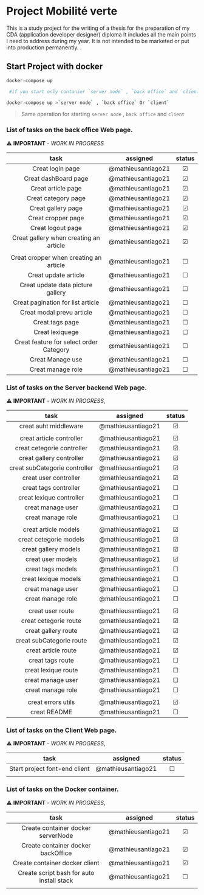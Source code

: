 # Project Mobilité verte 

This is a study project for the writing of a thesis
for the preparation of my CDA (application developer designer) diploma
It includes all the main points I need to address during my year.
It is not intended to be marketed or put into production permanently. . 

## Start Project with docker

```bash
docker-compose up 

 #if you start only contanier `server node` , `back office` and `client`

docker-compose up >`server node` , `back office` Or `client`

```

>Same operation for starting `server node` , `back office` and `client`
### List of tasks on the back office Web page.  

:warning:
**IMPORTANT** - *WORK IN PROGRESS*

|        task                             |        assigned       |        status         |
|:---------------------------------------:|:---------------------:|:---------------------:|
| Creat login page                        |  @mathieusantiago21   |        &#9745;        |
| Creat dashBoard page                    |  @mathieusantiago21   |        &#9745;        |
| Creat article page                      |  @mathieusantiago21   |        &#9745;        |
| Creat category page                     |  @mathieusantiago21   |        &#9745;        |
| Creat gallery page                      |  @mathieusantiago21   |        &#9745;        |
| Creat cropper page                      |  @mathieusantiago21   |        &#9745;        |
| Creat logout page                       |  @mathieusantiago21   |        &#9745;        |
| Creat gallery when creating an article  |  @mathieusantiago21   |        &#9745;        |
|                                         |                       |                       |
| Creat cropper when creating an article  |  @mathieusantiago21   |        &#9744;        |
| Creat update article                    |  @mathieusantiago21   |        &#9744;        |
| Creat update data picture gallery       |  @mathieusantiago21   |        &#9744;        |
| Creat pagination for list article       |  @mathieusantiago21   |        &#9744;        |
| Creat modal prevu article               |  @mathieusantiago21   |        &#9744;        |
| Creat tags page                         |  @mathieusantiago21   |        &#9744;        |
| Creat lexiquege                         |  @mathieusantiago21   |        &#9744;        |
| Creat feature for select order Category |  @mathieusantiago21   |        &#9744;        |
| Creat Manage use                        |  @mathieusantiago21   |        &#9744;        |
| Creat manage role                       |  @mathieusantiago21   |        &#9744;        |

### List of tasks on the Server backend Web page.
:warning:
**IMPORTANT** - *WORK IN PROGRESS*,

|        task                             |        assigned       |        status         |
|:---------------------------------------:|:---------------------:|:---------------------:|
| creat auht middleware                   |  @mathieusantiago21   |        &#9745;        |
|                                         |                       |                       |                   
| creat article controller                |  @mathieusantiago21   |        &#9745;        |
| creat cetegorie controller              |  @mathieusantiago21   |        &#9745;        |
| creat gallery controller                |  @mathieusantiago21   |        &#9745;        |
| creat subCategorie controller           |  @mathieusantiago21   |        &#9745;        |
| creat user controller                   |  @mathieusantiago21   |        &#9745;        |
| creat tags controller                   |  @mathieusantiago21   |        &#9744;        |
| creat lexique controller                |  @mathieusantiago21   |        &#9744;        |
| creat manage user                       |  @mathieusantiago21   |        &#9744;        |
| creat manage role                       |  @mathieusantiago21   |        &#9744;        |
|                                         |                       |                       |                   
| creat article models                    |  @mathieusantiago21   |        &#9745;        |
| creat cetegorie models                  |  @mathieusantiago21   |        &#9745;        |
| creat gallery models                    |  @mathieusantiago21   |        &#9745;        |
| creat user models                       |  @mathieusantiago21   |        &#9745;        |
| creat tags models                       |  @mathieusantiago21   |        &#9744;        |
| creat lexique models                    |  @mathieusantiago21   |        &#9744;        |
| creat manage user                       |  @mathieusantiago21   |        &#9744;        |
| creat manage role                       |  @mathieusantiago21   |        &#9744;        |
|                                         |                       |                       |                   
| creat user route                        |  @mathieusantiago21   |        &#9745;        |
| creat cetegorie route                   |  @mathieusantiago21   |        &#9745;        |
| creat gallery route                     |  @mathieusantiago21   |        &#9745;        |
| creat subCategorie route                |  @mathieusantiago21   |        &#9745;        |
| creat article route                     |  @mathieusantiago21   |        &#9745;        |
| creat tags route                        |  @mathieusantiago21   |        &#9744;        |
| creat lexique route                     |  @mathieusantiago21   |        &#9744;        |
| creat manage user                       |  @mathieusantiago21   |        &#9744;        |
| creat manage role                       |  @mathieusantiago21   |        &#9744;        |
|                                         |                       |                       |  
| creat errors utils                      |  @mathieusantiago21   |        &#9745;        |
| creat README                            |  @mathieusantiago21   |        &#9744;        |

### List of tasks on the Client Web page.
:warning:
**IMPORTANT** - *WORK IN PROGRESS*,

|        task                             |        assigned       |        status         |
|:---------------------------------------:|:---------------------:|:---------------------:|
| Start project font-end client           |  @mathieusantiago21   |        &#9744;        |
|                                         |                       |                       |                   

### List of tasks on the Docker container.
:warning:
**IMPORTANT** - *WORK IN PROGRESS*,

|        task                              |        assigned       |        status         |
|:----------------------------------------:|:---------------------:|:---------------------:|
| Create container docker serverNode       |  @mathieusantiago21   |        &#9745;        |
| Create container docker backOffice       |  @mathieusantiago21   |        &#9745;        |
| Create container docker client           |  @mathieusantiago21   |        &#9745;        |
| Create script bash for auto install stack|  @mathieusantiago21   |        &#9744;        |
|                                          |                       |                       |                   
